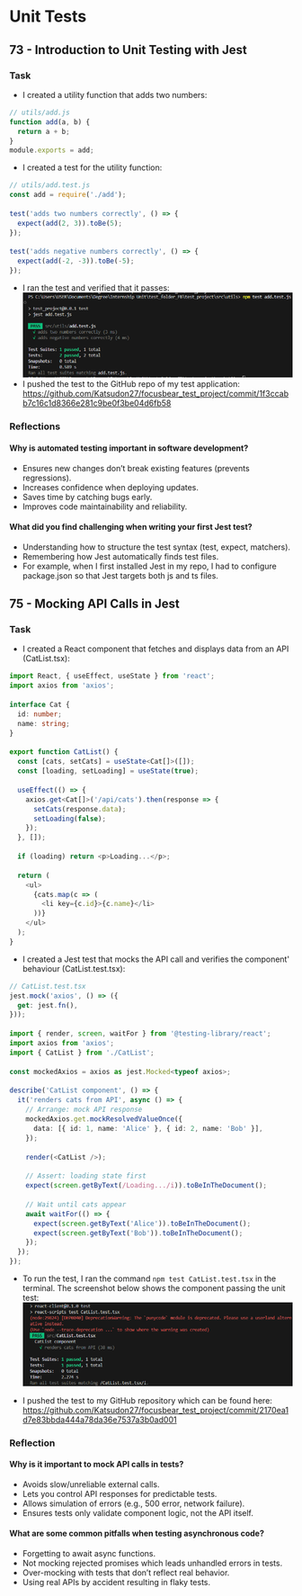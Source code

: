 # Unit Tests

## 73 - Introduction to Unit Testing with Jest

### Task

- I created a utility function that adds two numbers:

```js
// utils/add.js
function add(a, b) {
  return a + b;
}
module.exports = add;
```

- I created a test for the utility function:

```js
// utils/add.test.js
const add = require('./add');

test('adds two numbers correctly', () => {
  expect(add(2, 3)).toBe(5);
});

test('adds negative numbers correctly', () => {
  expect(add(-2, -3)).toBe(-5);
});
```

- I ran the test and verified that it passes:
![Screenshot of successful test](images/jest_utility_test.png)
- I pushed the test to the GitHub repo of my test application:
<https://github.com/Katsudon27/focusbear_test_project/commit/1f3ccabb7c16c1d8366e281c9be0f3be04d6fb58>

### Reflections

#### Why is automated testing important in software development?

- Ensures new changes don’t break existing features (prevents regressions).
- Increases confidence when deploying updates.
- Saves time by catching bugs early.
- Improves code maintainability and reliability.

#### What did you find challenging when writing your first Jest test?

- Understanding how to structure the test syntax (test, expect, matchers).
- Remembering how Jest automatically finds test files.
- For example, when I first installed Jest in my repo, I had to configure package.json so that Jest targets both js and ts files.

## 75 - Mocking API Calls in Jest

### Task

- I created a React component that fetches and displays data from an API (CatList.tsx):

```ts
import React, { useEffect, useState } from 'react';
import axios from 'axios';

interface Cat {
  id: number;
  name: string;
}

export function CatList() {
  const [cats, setCats] = useState<Cat[]>([]);
  const [loading, setLoading] = useState(true);

  useEffect(() => {
    axios.get<Cat[]>('/api/cats').then(response => {
      setCats(response.data);
      setLoading(false);
    });
  }, []);

  if (loading) return <p>Loading...</p>;

  return (
    <ul>
      {cats.map(c => (
        <li key={c.id}>{c.name}</li>
      ))}
    </ul>
  );
}
```

- I created a Jest test that mocks the API call and verifies the component' behaviour (CatList.test.tsx):

```ts
// CatList.test.tsx
jest.mock('axios', () => ({
  get: jest.fn(),
}));

import { render, screen, waitFor } from '@testing-library/react';
import axios from 'axios';
import { CatList } from './CatList';

const mockedAxios = axios as jest.Mocked<typeof axios>;

describe('CatList component', () => {
  it('renders cats from API', async () => {
    // Arrange: mock API response
    mockedAxios.get.mockResolvedValueOnce({
      data: [{ id: 1, name: 'Alice' }, { id: 2, name: 'Bob' }],
    });

    render(<CatList />);

    // Assert: loading state first
    expect(screen.getByText(/Loading.../i)).toBeInTheDocument();

    // Wait until cats appear
    await waitFor(() => {
      expect(screen.getByText('Alice')).toBeInTheDocument();
      expect(screen.getByText('Bob')).toBeInTheDocument();
    });
  });
});
```

- To run the test, I ran the command `npm test CatList.test.tsx` in the terminal. The screenshot below shows the component passing the unit test:
![Screenshot of successful test](images/mocking_api_test.png)

- I pushed the test to my GitHub repository which can be found here:
<https://github.com/Katsudon27/focusbear_test_project/commit/2170ea1d7e83bbda444a78da36e7537a3b0ad001>

### Reflection

#### Why is it important to mock API calls in tests?

- Avoids slow/unreliable external calls.
- Lets you control API responses for predictable tests.
- Allows simulation of errors (e.g., 500 error, network failure).
- Ensures tests only validate component logic, not the API itself.

#### What are some common pitfalls when testing asynchronous code?

- Forgetting to await async functions.
- Not mocking rejected promises which leads unhandled errors in tests.
- Over-mocking with tests that don’t reflect real behavior.
- Using real APIs by accident resulting in flaky tests.
